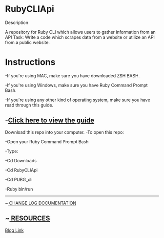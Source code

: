 # RubyCLIApi
Description

A repository for Ruby CLI which allows users to gather information from an API
Task:
Write a code which scrapes data from a website or utilize an API from a public website.
<h1>Instructions</h1>

-If you're using MAC, make sure you have downloaded ZSH BASH.

-If you're using Windows, make sure you have Ruby Command Prompt Bash.

-If you're using any other kind of operating system, make sure you have read through this guide.

-<a href="https://www.ruby-lang.org/en/documentation/installation/">Click here to view the guide</a>
---------------------------------------
Download this repo into your computer.
-To open this repo:

-Open your Ruby Command Prompt Bash

-Type:

-Cd Downloads

-Cd RubyCLIApi

-Cd PUBG_cli

-Ruby bin/run

-------------------------------------

~<a href="https://medium.com/@seriouslydudelma/changelog-a1c25ef7d369"> CHANGE LOG DOCUMENTATION </a>

~<a href="https://medium.com/@seriouslydudelma/resources-5ea35ead1246"> RESOURCES </a>
------------------------------------
<a href="https://medium.com/@seriouslydudelma/ruby-proj-a443789c50bf"> Blog Link</a>
